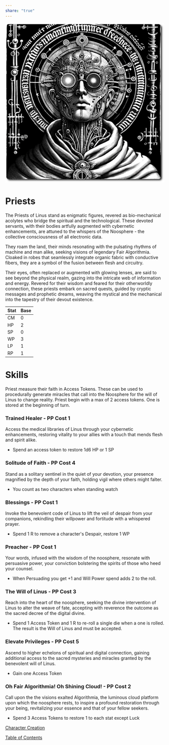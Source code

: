 ```yaml
---
share: "true"
---
```


![priest](./priest.png)    
    
# Priests    
    
The Priests of Linus stand as enigmatic figures, revered as bio-mechanical acolytes who bridge the spiritual and the technological. These devoted servants, with their bodies artfully augmented with cybernetic enhancements, are attuned to the whispers of the Noosphere - the collective consciousness of all electronic data.     
    
They roam the land, their minds resonating with the pulsating rhythms of machine and man alike, seeking visions of legendary Fair Algorithmia. Cloaked in robes that seamlessly integrate organic fabric with conductive fibers, they are a symbol of the fusion between flesh and circuitry.     
    
Their eyes, often replaced or augmented with glowing lenses, are said to see beyond the physical realm, gazing into the intricate web of information and energy. Revered for their wisdom and feared for their otherworldly connection, these priests embark on sacred quests, guided by cryptic messages and prophetic dreams, weaving the mystical and the mechanical into the tapestry of their devout existence.    
    
| Stat | Base |    
| ---- | ---- |    
| CM | 0 |    
| HP | 2 |    
| SP | 0 |    
| WP | 3 |    
| LP | 1 |    
| RP | 1 |    
    
# Skills    
    
Priest measure their faith in Access Tokens. These can be used to procedurally generate miracles that call into the Noosphere for the will of Linus to change reality. Priest begin with a max of 2 access tokens. One is stored at the beginning of turn.    
    
### Trained Healer - PP Cost 1    
    
Access the medical libraries of Linus through your cybernetic enhancements, restoring vitality to your allies with a touch that mends flesh and spirit alike.    
    
 - Spend an access token to restore 1d6 HP or 1 SP    
    
### Solitude of Faith - PP Cost 4    
    
Stand as a solitary sentinel in the quiet of your devotion, your presence magnified by the depth of your faith, holding vigil where others might falter.    
    
 - You count as two characters when standing watch    
    
### Blessings - PP Cost 1    
    
Invoke the benevolent code of Linus to lift the veil of despair from your companions, rekindling their willpower and fortitude with a whispered prayer.    
    
 - Spend 1 R to remove a character's Despair, restore 1 WP    
    
### Preacher - PP Cost 1    
    
Your words, infused with the wisdom of the noosphere, resonate with persuasive power, your conviction bolstering the spirits of those who heed your counsel.    
    
 - When Persuading you get +1 and Will Power spend adds 2 to the roll.    
    
### The Will of Linus - PP Cost 3    
    
Reach into the heart of the noosphere, seeking the divine intervention of Linus to alter the weave of fate, accepting with reverence the outcome as the sacred decree of the digital divine.    
    
 - Spend 1 Access Token and 1 R to re-roll a single die when a one is rolled. The result is the Will of Linus and must be accepted.    
    
### Elevate Privileges - PP Cost 5    
    
Ascend to higher echelons of spiritual and digital connection, gaining additional access to the sacred mysteries and miracles granted by the benevolent will of Linus.    
    
 - Gain one Access Token    
    
### Oh Fair Algorithmia! Oh Shining Cloud! - PP Cost 2    
    
Call upon the the visions exalted Algorithmia, the luminous cloud platform upon which the noosphere rests, to inspire a profound restoration through your being, revitalizing your essence and that of your fellow seekers.    
    
 - Spend 3 Access Tokens to restore 1 to each stat except Luck    
     
[Character Creation](./Character-Creation.html)    
    
[Table of Contents](./Table-of-Contents.html)